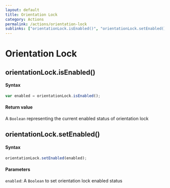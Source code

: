 ```yaml
---
layout: default
title: Orientation Lock
category: Actions
permalink: /actions/orientation-lock
sublinks: ["orientationLock.isEnabled()", "orientationLock.setEnabled()"]
---
```


# Orientation Lock
## orientationLock.isEnabled() ##
#### Syntax
```js
var enabled = orientationLock.isEnabled();
```

#### Return value
A `Boolean` representing the current enabled status of orientation lock


## orientationLock.setEnabled() ##
#### Syntax
```js
orientationLock.setEnabled(enabled);
```

#### Parameters
`enabled`: A `Boolean` to set orientation lock enabled status
